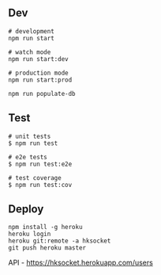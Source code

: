 ## Dev

```
# development
npm run start

# watch mode
npm run start:dev

# production mode
npm run start:prod

npm run populate-db
```

## Test

```
# unit tests
$ npm run test

# e2e tests
$ npm run test:e2e

# test coverage
$ npm run test:cov
```

## Deploy

```
npm install -g heroku
heroku login
heroku git:remote -a hksocket
git push heroku master
```

API - https://hksocket.herokuapp.com/users
